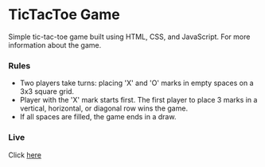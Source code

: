 # TicTacToe Game

Simple tic-tac-toe game built using HTML, CSS, and JavaScript. For more information about the game.

### Rules

- Two players take turns: placing 'X' and 'O' marks in empty spaces on a 3x3 square grid.
- Player with the 'X' mark starts first. The first player to place 3 marks in a vertical, horizontal, or diagonal row wins the game.
- If all spaces are filled, the game ends in a draw.

### Live

Click [here](https://bardy96.github.io/TicTacToe-Game/)
